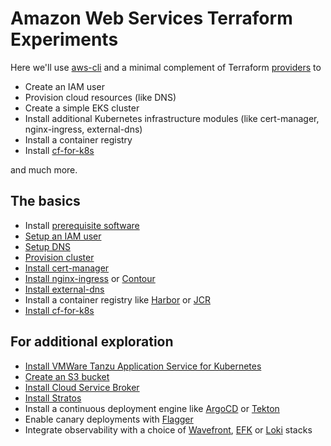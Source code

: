 # Amazon Web Services Terraform Experiments

Here we'll use [aws-cli](https://docs.aws.amazon.com/cli/latest/userguide/install-cliv2.html) and a minimal complement of Terraform [providers](https://www.terraform.io/docs/providers/index.html) to

* Create an IAM user
* Provision cloud resources (like DNS)
* Create a simple EKS cluster
* Install additional Kubernetes infrastructure modules (like cert-manager, nginx-ingress, external-dns)
* Install a container registry
* Install [cf-for-k8s](https://github.com/cloudfoundry/cf-for-k8s)

and much more.

## The basics

* Install [prerequisite software](../../bom)
* [Setup an IAM user](iam)
* [Setup DNS](dns)
* [Provision cluster](cluster)
* [Install cert-manager](certmanager)
* [Install nginx-ingress](../k8s/nginx-ingress) or [Contour](../k8s/contour)
* [Install external-dns](external-dns)
* Install a container registry like [Harbor](../k8s/harbor) or [JCR](../k8s/jcr)
* [Install cf-for-k8s](../k8s/cf4k8s)

## For additional exploration

* [Install VMWare Tanzu Application Service for Kubernetes](../k8s/tas4k8s)
* [Create an S3 bucket](blobstore)
* [Install Cloud Service Broker](../k8s/pivotal-csb)
* [Install Stratos](../k8s/stratos)
* Install a continuous deployment engine like [ArgoCD](../k8s/argo-cd) or [Tekton](../k8s/tekton)
* Enable canary deployments with [Flagger](../k8s/flagger)
* Integrate observability with a choice of [Wavefront](../k8s/wavefront), [EFK](../k8s/efk-stack) or [Loki](../k8s/loki-stack) stacks

